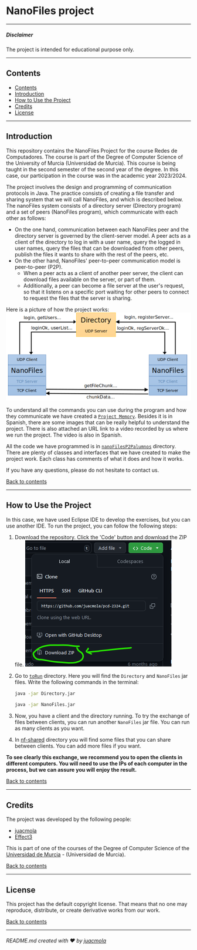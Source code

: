 # NanoFiles project

---

##### Disclaimer

The project is intended for educational purpose only.

---

## Contents

  - [Contents](#contents)
  - [Introduction](#introduction)
  - [How to Use the Project](#how-to-use-the-project)
  - [Credits](#credits)
  - [License](#license)

---

## Introduction

This repository contains the NanoFiles Project for the course Redes de Computadores. The course is part of the Degree of Computer Science of the University of Murcia (Universidad de Murcia). This course is being taught in the second semester of the second year of the degree. In this case, our participation in the course was in the academic year 2023/2024.

The project involves the design and programming of communication protocols in Java. The practice consists of creating a file transfer and sharing system that we will call NanoFiles, and which is described below.
The nanoFiles system consists of a directory server (Directory program) and a set of peers (NanoFiles program), which communicate with each other as follows:

- On the one hand, communication between each NanoFiles peer and the directory server is governed by the client-server model. A peer acts as a client of the directory to log in with a user name, query the logged in user names, query the files that can be downloaded from other peers, publish the files it wants to share with the rest of the peers, etc.
- On the other hand, NanoFiles' peer-to-peer communication model is peer-to-peer (P2P).
  - When a peer acts as a client of another peer server, the client can download files available on the server, or part of them.
  - Additionally, a peer can become a file server at the user's request, so that it listens on a specific port waiting for other peers to connect to request the files that the server is sharing.

Here is a picture of how the project works:
![components](./img/components.png)

To understand all the commands you can use during the program and how they communicate we have created a [`Project Memory`](./ProjectMemory.pdf). Besides it is in Spanish, there are some images that can be really helpful to understand the project. There is also attached an URL link to a video recorded by us where we run the project. The video is also in Spanish.

All the code we have programmed is in [`nanoFilesP2Palumnos`](./nanoFilesP2Palumnos) directory. There are plenty of classes and interfaces that we have created to make the project work. Each class has comments of what it does and how it works.

If you have any questions, please do not hesitate to contact us.

[Back to contents](#contents)

---

## How to Use the Project

In this case, we have used Eclipse IDE to develop the exercises, but you can use another IDE.
To run the project, you can follow the following steps:

1. Download the repository. Click the 'Code' button and download the ZIP file.
![Download ZIP|10x10](./img/download_zip.png)
1. Go to [`toRun`](./toRun) directory. Here you will find the `Directory` and `NanoFiles` jar files. Write the following commands in the terminal:

    ```bash
    java -jar Directory.jar
    ```

    ```bash
    java -jar NanoFiles.jar
    ```

2. Now, you have a client and the directory running. To try the exchange of files between clients, you can run another `NanoFiles` jar file. You can run as many clients as you want.
3. In [nf-shared](./nf-shared) directory you will find some files that you can share between clients. You can add more files if you want.

**To see clearly this exchange, we recommend you to open the clients in different computers. You will need to use the IPs of each computer in the process, but we can assure you will enjoy the result.**

[Back to contents](#contents)

---

## Credits

The project was developed by the following people:

- [juacmola](https://github.com/juacmola)
- [Effect3](https://github.com/Effect3)

This is part of one of the courses of the Degree of Computer Science of the [Universidad de Murcia](https://www.um.es/web/estudios/grados/informatica) - (Universidad de Murcia).

[Back to contents](#contents)

---

## License

This project has the default copyright license. That means that no one may reproduce, distribute, or create derivative works from our work.

[Back to contents](#contents)

---
###### README.md created with ❤️ by [juacmola](https://github.com/juacmola)
